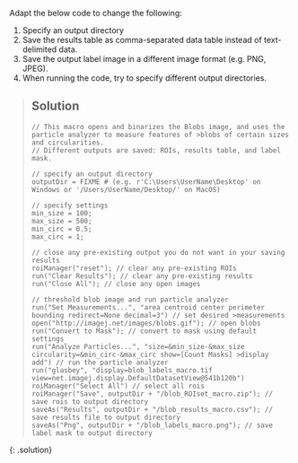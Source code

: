 Adapt the below code to change the following:
1. Specify an output directory
2. Save the results table as comma-separated data table instead of text-delimited data.
3. Save the output label image in a different image format (e.g. PNG, JPEG).
4. When running the code, try to specify different output directories.

> ## Solution
> ```
>// This macro opens and binarizes the Blobs image, and uses the particle analyzer to measure features of >blobs of certain sizes and circularities.
>// Different outputs are saved: ROIs, results table, and label mask.
>
>// specify an output directory
>outputDir = FIXME # (e.g. r'C:\Users\UserName\Desktop' on Windows or '/Users/UserName/Desktop/' on MacOS)
>
>// specify settings
>min_size = 100;
>max_size = 500;
>min_circ = 0.5;
>max_circ = 1;
>
>// close any pre-existing output you do not want in your saving results
>roiManager("reset"); // clear any pre-existing ROIs
>run("Clear Results"); // clear any pre-existing results
>run("Close All"); // close any open images
>
>// threshold blob image and run particle analyzer
>run("Set Measurements...", "area centroid center perimeter bounding redirect=None decimal=3") // set desired >measurements
>open("http://imagej.net/images/blobs.gif"); // open blobs
>run("Convert to Mask"); // convert to mask using default settings
>run("Analyze Particles...", "size=&min_size-&max_size circularity=&min_circ-&max_circ show=[Count Masks] >display add") // run the particle analyzer
>run("glasbey", "display=blob_labels_macro.tif view=net.imagej.display.DefaultDatasetView@541b120b")
>roiManager("Select All") // select all rois
>roiManager("Save", outputDir + "/blob_ROIset_macro.zip"); // save rois to output directory
>saveAs("Results", outputDir + "/blob_results_macro.csv"); // save results file to output directory
>saveAs("Png", outputDir + "/blob_labels_macro.png"); // save label mask to output directory
> ```
{: .solution}

